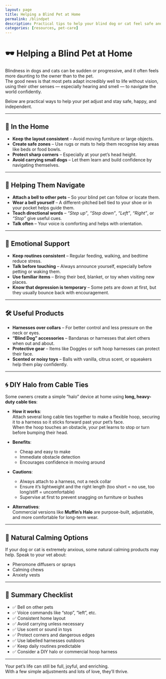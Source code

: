 ```yaml
---
layout: page
title: Helping a Blind Pet at Home
permalink: /blindpet
description: Practical tips to help your blind dog or cat feel safe and confident at home.
categories: [resources, pet-care]
---
```


# 🕶️ Helping a Blind Pet at Home

Blindness in dogs and cats can be sudden or progressive, and it often feels more daunting to the owner than to the pet.  
The good news is that most pets adapt incredibly well to life without vision, using their other senses — especially hearing and smell — to navigate the world confidently.

Below are practical ways to help your pet adjust and stay safe, happy, and independent.

---

## 🏡 In the Home

- **Keep the layout consistent** – Avoid moving furniture or large objects.
- **Create safe zones** – Use rugs or mats to help them recognise key areas like beds or food bowls.
- **Protect sharp corners** – Especially at your pet’s head height.
- **Avoid carrying small dogs** – Let them learn and build confidence by navigating themselves.

---

## 👣 Helping Them Navigate

- **Attach a bell to other pets** – So your blind pet can follow or locate them.
- **Wear a bell yourself** – A different-pitched bell tied to your shoe or in your pocket helps guide them.
- **Teach directional words** – _“Step up”_, _“Step down”_, _“Left”_, _“Right”_, or _“Stop”_ give useful cues.
- **Talk often** – Your voice is comforting and helps with orientation.

---

## 🧠 Emotional Support

- **Keep routines consistent** – Regular feeding, walking, and bedtime reduce stress.
- **Talk before touching** – Always announce yourself, especially before petting or waking them.
- **Use familiar items** – Bring their bed, blanket, or toy when visiting new places.
- **Know that depression is temporary** – Some pets are down at first, but they usually bounce back with encouragement.

---

## 🛠️ Useful Products

- **Harnesses over collars** – For better control and less pressure on the neck or eyes.
- **“Blind Dog” accessories** – Bandanas or harnesses that alert others when out and about.
- **Protective gear** – Items like Doggles or soft hoop harnesses can protect their face.
- **Scented or noisy toys** – Balls with vanilla, citrus scent, or squeakers help them play confidently.

---

## 🌀 DIY Halo from Cable Ties

Some owners create a simple “halo” device at home using **long, heavy-duty cable ties**:

- **How it works**:  
  Attach several long cable ties together to make a flexible hoop, securing it to a harness so it sticks forward past your pet’s face.  
  When the hoop touches an obstacle, your pet learns to stop or turn before bumping their head.

- **Benefits**:  
  - Cheap and easy to make  
  - Immediate obstacle detection  
  - Encourages confidence in moving around

- **Cautions**:  
  - Always attach to a harness, not a neck collar  
  - Ensure it’s lightweight and the right length (too short = no use, too long/stiff = uncomfortable)  
  - Supervise at first to prevent snagging on furniture or bushes

- **Alternatives**:  
  Commercial versions like **Muffin’s Halo** are purpose-built, adjustable, and more comfortable for long-term wear.

---

## 🌿 Natural Calming Options

If your dog or cat is extremely anxious, some natural calming products may help. Speak to your vet about:
- Pheromone diffusers or sprays
- Calming chews
- Anxiety vests

---

## 🧾 Summary Checklist

- ✅ Bell on other pets  
- ✅ Voice commands like “stop”, “left”, etc.  
- ✅ Consistent home layout  
- ✅ Avoid carrying unless necessary  
- ✅ Use scent or sound in toys  
- ✅ Protect corners and dangerous edges  
- ✅ Use labelled harnesses outdoors  
- ✅ Keep daily routines predictable  
- ✅ Consider a DIY halo or commercial hoop harness  

---

Your pet’s life can still be full, joyful, and enriching.  
With a few simple adjustments and lots of love, they’ll thrive.


